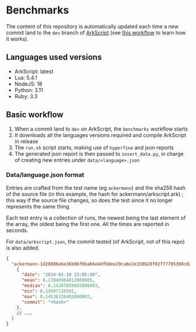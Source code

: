 # Benchmarks

The content of this repository is automatically updated each time a new commit land to the `dev` branch of [ArkScript](https://github.com/ArkScript-lang/Ark) (see [this workflow](https://github.com/ArkScript-lang/Ark/blob/dev/.github/workflows/benchmarks.yml) to learn how it works).

## Languages used versions

- ArkScript: latest
- Lua: 5.4.1
- NodeJS: 18
- Python: 3.11
- Ruby: 3.3

## Basic workflow

1. When a commit land to `dev` on ArkScript, the `benchmarks` workflow starts
2. It downloads all the languages versions required and compile ArkScript in release
3. The `run.sh` script starts, making use of `hyperfine` and json reports
4. The generated json report is then passed to `insert_data.py`, in charge of creating new entries under `data/<language>.json`

### Data/language.json format

Entries are crafted from the test name (eg `ackermann`) and the sha256 hash of the source file (in this example, the hash for ackermann/arkscript.ark) ; this way if the source file changes, so does the test since it no longer represents the same thing.

Each test entry is a collection of runs, the newest being the last element of the array, the oldest being the first one. All the times are reported in seconds.

For `data/arkscript.json`, the commit tested (of ArkScript, not of this repo) is also added.

```json
{
  "ackermann-1d28886e6e36b86f0ba66e4dfb8ee29ca6e2e158628f02f77795308c0244e171": [
    {
      "date": "2024-03-19 23:05:49",
      "mean": 0.13940904812000005,
      "median": 0.14287859602000003,
      "min": 0.13007726502,
      "max": 0.14536326402000002,
      "commit": "<hash>"
    },
    // ...
  ]
}
```